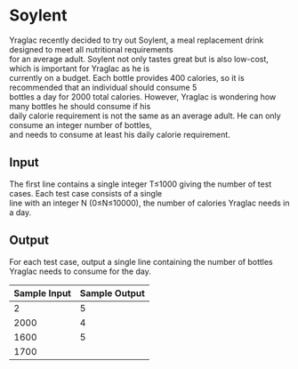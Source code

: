 # Soylent

Yraglac recently decided to try out Soylent, a meal replacement drink designed to meet all nutritional requirements\
for an average adult. Soylent not only tastes great but is also low-cost, which is important for Yraglac as he is\
currently on a budget. Each bottle provides 400 calories, so it is recommended that an individual should consume 5\
bottles a day for 2000 total calories. However, Yraglac is wondering how many bottles he should consume if his\
daily calorie requirement is not the same as an average adult. He can only consume an integer number of bottles,\
and needs to consume at least his daily calorie requirement.

## Input

The first line contains a single integer T≤1000 giving the number of test cases. Each test case consists of a single\
line with an integer N (0≤N≤10000), the number of calories Yraglac needs in a day.

## Output
For each test case, output a single line containing the number of bottles Yraglac needs to consume for the day.

| Sample Input | Sample Output |
| ---          | ---           |
| 2            | 5             |
| 2000         | 4             |
| 1600         | 5             |
| 1700         |               |